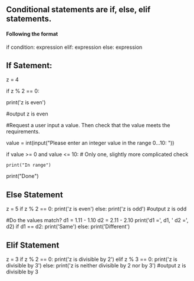 ## Conditional statements are if, else, elif statements. 
#### Following the format 
if condition: 
  expression 
elif: 
  expression
else: 
  expression 
  
## If Satement: 
z = 4 

if z % 2 == 0: 
  
  print('z is even')   

#output z is even

#Request a user input a value. Then check that the value meets the requirements. 

value = int(input("Please enter an integer value in the range 0...10: "))

if value >= 0 and value <= 10: # Only one, slightly more complicated check
  
    print("In range")
    
print("Done")

## Else Statement
z = 5 
if z % 2 == 0: 
  print('z is even')
else: 
  print('z is odd') 
#output z is odd 

#Do the values match? 
d1 = 1.11 - 1.10
d2 = 2.11 - 2.10
print('d1 =', d1, ' d2 =', d2)
if d1 == d2:
    print('Same')
else:
    print('Different')

## Elif Statement 
z = 3 
if z % 2 == 0: 
  print('z is divisible by 2') 
elif z % 3 == 0:
  print('z is divisible by 3') 
else:
  print('z is neither divisible by 2 nor by 3')
#output z is divisible by 3 
